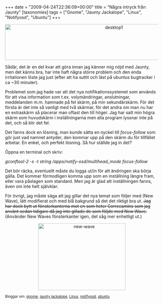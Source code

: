+++
date = "2009-04-24T22:36:09+00:00"
title = "Några intryck från Jaunty"
[taxonomies]
tags = ["Gnome", "Jaunty Jackalope", "Linux", "Notifyosd", "Ubuntu"]
+++

<p style="text-align: center;">
  <a href="/images/2009/04/desktop.png"></a><a href="http://cdn.junkpile.se/2009/04/desktop1.png"><img class="aligncenter size-full wp-image-110" title="desktop1" src="http://cdn.junkpile.se/2009/04/desktop1.png" alt="desktop1" width="700" height="118" /></a>
</p>

Sådär, det är en del kvar att göra innan jag känner mig nöjd med Jaunty, men det känns bra, har inte haft några större problem och den enda irritationen löste jag just (efter att ha suttit och läst på ubuntus bugtracker i ca ~30 minuter).

Problemet som jag hade var att det nya notifikationssystemet som används för att visa information som t.ex. volymändringar, anslutningar, meddelanden m.m. hamnade på fel skärm, på min sekundärskärm. För det första är det inte så vanligt med två skärmar, för det andra om man nu har en extraskärm så placerar man oftast den till höger. Jag har satt min högra skärm som huvudskärm i inställningarna men alla program lyssnar inte på det, och så blir det fel.

Det fanns dock en lösning, man kunde sätta en nyckel till *focus-follow* som gör just vad namnet antyder, den kommar upp på den skärm du för tillfället arbetar. En enkel, och perfekt lösning. Så hur ställde jag in det?

Öppna en terminal och skriv:

*gconftool-2 -s -t string /apps/notify-osd/multihead_mode focus-follow*

Det bör räcka, eventuellt måste du logga ut/in för att ändringen ska börja gälla. Det kommer förmodligen komma upp som en inställning längre fram, eller vara påslagen som standard. Men jag är glad att inställningen fanns, även om inte helt självklar.

<p style="text-align: left;">
  För övrigt, jag måste säga att jag gillar det nya temat som följer med (New Wave), lätt modifierat och med blå bakgrund så det det riktigt bra ut. <span style="text-decoration: line-through;">Jag har dock bytt ut fönsterkanterna mot en som heter Correcamins som jag använt sedan tidigare då jag inte gillade de som följde med New Wave.</span> (Använder New Waves fönsterkanter igen, det såg mer enhetligt ut.)<span style="text-decoration: line-through;"><br /> </span>
</p>

<p style="text-align: center;">
  <a href="/images/2009/04/new-wave.png"><img class="aligncenter size-full wp-image-109" title="new-wave" src="http://cdn.junkpile.se/2009/04/new-wave.png" alt="new-wave" width="287" height="220" /></a>
</p>

<small> <p class='technorati-tags'>
  Bloggar om: <a class='technorati-link' href='http://bloggar.se/om/gnome' rel='tag' target='_self'>gnome</a>, <a class='technorati-link' href='http://bloggar.se/om/jaunty+jackalope' rel='tag' target='_self'>jaunty jackalope</a>, <a class='technorati-link' href='http://bloggar.se/om/Linux' rel='tag' target='_self'>Linux</a>, <a class='technorati-link' href='http://bloggar.se/om/notifyosd' rel='tag' target='_self'>notifyosd</a>, <a class='technorati-link' href='http://bloggar.se/om/ubuntu' rel='tag' target='_self'>ubuntu</a>
</p></small>
